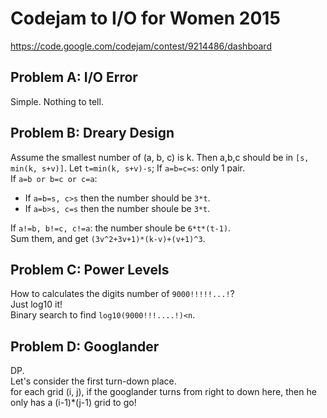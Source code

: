 # Codejam to I/O for Women 2015
https://code.google.com/codejam/contest/9214486/dashboard

## Problem A: I/O Error

Simple. Nothing to tell.

## Problem B: Dreary Design

Assume the smallest number of (a, b, c) is k.
Then a,b,c should be in `[s, min(k, s+v)]`. Let `t=min(k, s+v)-s`; 
If `a=b=c=s`: only 1 pair.  
If `a=b or b=c or c=a`:
- If `a=b=s, c>s` then the number should be `3*t`.
- If `a=b>s, c=s` then the number shoule be `3*t`.  

If `a!=b, b!=c, c!=a`: the number shoule be `6*t*(t-1)`.  
Sum them, and get `(3v^2+3v+1)*(k-v)+(v+1)^3`.

## Problem C: Power Levels

How to calculates the digits number of `9000!!!!!...!`?  
Just log10 it!  
Binary search to find `log10(9000!!!....!)<n`.

## Problem D: Googlander

DP.  
Let's consider the first turn-down place.  
for each grid (i, j), if the googlander turns from right to down here, then
he only has a (i-1)*(j-1) grid to go!

